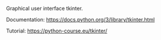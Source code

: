 
Graphical user interface tkinter.

Documentation:
https://docs.python.org/3/library/tkinter.html

Tutorial:
https://python-course.eu/tkinter/

